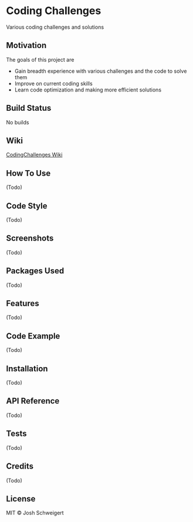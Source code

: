 # Coding Challenges
Various coding challenges and solutions

## Motivation
The goals of this project are
* Gain breadth experience with various challenges and the code to solve them
* Improve on current coding skills
* Learn code optimization and making more efficient solutions

## Build Status
No builds

## Wiki
[CodingChallenges Wiki](https://github.com/jjschweigert/CodingChallenges/wiki)

## How To Use
(Todo)

## Code Style
(Todo)

## Screenshots
(Todo)

## Packages Used
(Todo)

## Features
(Todo)

## Code Example
(Todo)

## Installation
(Todo)

## API Reference
(Todo)

## Tests
(Todo)

## Credits
(Todo)

## License
MIT © Josh Schweigert

